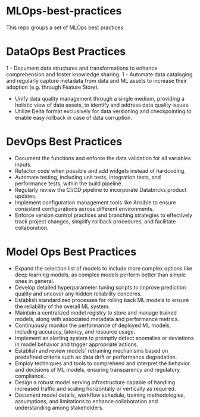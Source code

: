 # MLOps-best-practices
This repo groups a set of MLOps best practices

# DataOps Best Practices

1 - Document data structures and transformations to enhance comprehension and foster knowledge sharing.
1 - Automate data cataloging and regularly capture metadata from data and ML assets to increase their adoption (e.g. through Feature Store).
- Unify data quality management through a single medium, providing a holistic view of data assets, to identify and address data quality issues.
- Utilize Delta format exclusively for data versioning and checkpointing to enable easy rollback in case of data corruption.

# DevOps Best Practices

- Document the functions and enforce the data validation for all variables inputs.
- Refactor code when possible and add widgets instead of hardcoding.
- Automate testing, including unit tests, integration tests, and performance tests, within the build pipeline.
- Regularly review the CI/CD pipeline to incorporate Databricks product updates.
- Implement configuration management tools like Ansible to ensure consistent configurations across different environments.
- Enforce version control practices and branching strategies to effectively track project changes, simplify rollback procedures, and facilitate collaboration.

# Model Ops Best Practices

- Expand the selection list of models to include more complex options like deep learning models, as complex models perform better than simple ones in general.
- Develop detailed hyperparameter tuning scripts to improve prediction quality and uncover any hidden reliability concerns.
- Establish standardized processes for rolling back ML models to ensure the reliability of the overall ML system.
- Maintain a centralized model registry to store and manage trained models, along with associated metadata and performance metrics.
- Continuously monitor the performance of deployed ML models, including accuracy, latency, and resource usage.
- Implement an alerting system to promptly detect anomalies or deviations in model behavior and trigger appropriate actions.
- Establish and review models' retraining mechanisms based on predefined criteria such as data drift or performance degradation.
- Employ techniques and tools to comprehend and interpret the behavior and decisions of ML models, ensuring transparency and regulatory compliance.
- Design a robust model serving infrastructure capable of handling increased traffic and scaling horizontally or vertically as required.
- Document model details, workflow schedule, training methodologies, assumptions, and limitations to enhance collaboration and understanding among stakeholders.

